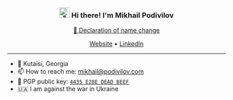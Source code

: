 <h3 align="center"><img src="https://user-images.githubusercontent.com/1303154/88677602-1635ba80-d120-11ea-84d8-d263ba5fc3c0.gif" width="24px" alt="👋"> Hi there! I'm Mikhail Podivilov</h3>
<p align="center">
  <a href="https://github.com/podivilov/coignard/blob/main/Declaration%20of%20name%20change.pdf">&#128196; Declaration of name change</a>
</p>
<p align="center">
  <a href="https://podivilov.com/">Website</a> •
  <a href="https://www.linkedin.com/in/podivilov/">LinkedIn</a>
</p>

---
- 📍 Kutaisi, Georgia
- 📫 How to reach me: [mikhail@podivilov.com](mailto:mikhail@podivilov.com)
- 🔑 PGP public key: [`4435 E28E DEAD BEEF`](https://raw.githubusercontent.com/podivilov/PGP/main/E024E33211C904735D6D80714435E28EDEADBEEF.asc)
- 🇺🇦 I am against the war in Ukraine
